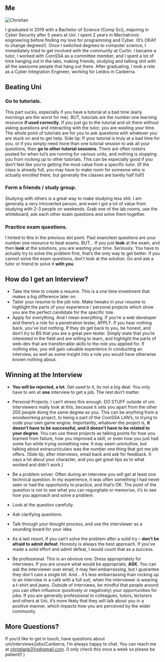 ## Me

![Christian](https://github.com/lukeperson/ComSSA_Wiki/blob/master/Christian_Brunette/images/main_photo.jpg)

I graduated in 2019 with a Bachelor of Science (Comp Sci), majoring in Cyber Security after 5 years at Uni. I spent 2 years in Mechatronic engineering before finding my love for programming and Cyber. (It’s OKAY to change degrees!).
Once I switched degrees to computer science, I immediately tried to get involved with the community at Curtin. I became a tutor, I worked with ComSSA as a committee member, and I spent a lot of time hanging out in the labs, making friends, studying and talking shit with all the awesome people that hang out there. 
After graduating, I took a role as a Cyber Integration Engineer, working for Leidos in Canberra. 

## Beating Uni
### Go to tutorials.
This part sucks, especially if you have a tutorial at a bad time (early mornings are the worst for me). BUT, tutorials are the number one learning resource **if used correctly**. If you just go to the tutorial and sit there without asking questions and interacting with the tutor, you are wasting your time. The whole point of tutorials are for you to ask questions with whatever you are stuck on and to get help. 
Side tip: If your tutorial is truly at a bad time for you, or if you simply need more than one tutorial session to ask all your questions, then **go to other tutorial sessions**. There are often rosters posted for when tut’s are running for various units, and nothing is stopping you from rocking up to other tutorials. This can be especially good if you don’t feel like you’re getting the most value from a specific tutor.  (If the class is already full, you may have to make room for someone who is actually enrolled there, but generally the classes are barely half full!)

### Form a friends / study group.
Studying with others is a great way to make studying less shit. I am generally a very introverted person, and even I got a lot of value from studying with 2-3 people on weekends. Grab one of the lab rooms, use the whiteboard, ask each other exam questions and solve them together.

### Practice exam questions.
I hinted to this in the previous dot point. Past exam/test questions are your number one resource to beat exams. BUT… If you just **look** at the exam, and then **look** at the solutions, you are wasting your time. Seriously. You have to actually try to solve the problem first, that’s the only way to get better. If you cannot solve the exam questions, don’t look at the solution. Go and ask a tutor or friend to solve it **with you**. 

## How do I get an Interview?
-	Take the time to create a resume. This is a one time investment that makes a big difference later on. 
-	Tailor your resume to the job role. Make tweaks in your resume to highlight the parts of your experience / personal projects which show you are the perfect candidate for the specific tole.
-	 Apply for everything. And I mean everything. If you’re a web developer and there’s a role for a penetration tester, APPLY. If you hear nothing back, you’ve lost nothing. If they do get back to you, be honest, and don’t try to BS that you are a great pen-tester. Simply state that you’re interested in the field and are willing to learn, and highlight the parts of web-dev that are transferrable skills to the role you applied for. If nothing else, you will gain valuable experience in conducting an interview, as well as some insight into a role you would have otherwise known nothing about.

## Winning at the Interview
-	**You will be rejected, a lot**. Get used to it, its not a big deal. You only have to win at **one** interview to get a job. The rest don’t matter.

-	Personal Projects.
I can’t stress this enough. DO STUFF outside of uni. Interviewers really look at this, because it sets you apart from the other 200 people doing the same degree as you. This can be anything from a woodworking project, to being a part of the ComSSA LAN’s, to trying to code your own game engine. Importantly, whatever the project is, **it doesn’t have to be successful, and it doesn’t have to be related to your degree**. You can use these projects as talking points for how you learned from failure, how you improved a skill, or even how you just had some fun while trying something new. 
It may seem unintuitive, but talking about extracurriculars was the number one thing that got me job offers. (Side tip, after interviews, email back and ask for feedback. It says a lot about your character, and you get great tips as to what worked and didn’t work.) 

-	Be a problem solver.
Often during an interview you will get at least one technical question. In my experience, it was often something I had never seen or had the opportunity to practice, and that’s OK. The point of the question is not to see what you can regurgitate or memorise, it’s to see how you approach and solve a problem.
-	Look at the question carefully. 
-	Ask clarifying questions.
-	Talk through your thought process, and use the interviewer as a sounding board for your idea.
-	As a last resort, if you can’t solve the problem after a solid try – **don’t be afraid to admit defeat**. Honesty is always the best approach. If you’ve made a solid effort and admit defeat, I would count that as a success.

-	Be professional.
This is an obvious one.
Dress appropriately for interviews. If you are unsure what would be appropriate, **ASK**. You can ask the interviewer over email, it may feel embarrassing, but I guarantee they don’t care a single bit. And… it’s less embarrassing than rocking up to an interview in a café with a full suit, when the interviewer is wearing a t-shirt and jeans.
Outside of interviews, be mindful that people around you can often influence (positively or negatively) your opportunities for jobs. If you are generally professional to colleagues, tutors, lecturers and others at Uni, it’s more likely that they will talk about you in a positive manner, which impacts how you are perceived by the wider community.

## More Questions?
If you’d like to get in touch, have questions about uni/interviews/jobs/Canberra, I’m always happy to chat. You can reach me at christianb31rs@gmail.com. (I only check this once a week so please be patient!)
)

